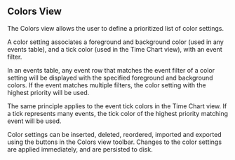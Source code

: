 ## Colors View



The Colors view allows the user to define a prioritized list of color settings.

A color setting associates a foreground and background color (used in any events table), and a tick color (used in the Time Chart view), with an event filter.

In an events table, any event row that matches the event filter of a color setting will be displayed with the specified foreground and background colors. If the event matches multiple filters, the color setting with the highest priority will be used.

The same principle applies to the event tick colors in the Time Chart view. If a tick represents many events, the tick color of the highest priority matching event will be used.

Color settings can be inserted, deleted, reordered, imported and exported using the buttons in the Colors view toolbar. Changes to the color settings are applied immediately, and are persisted to disk.